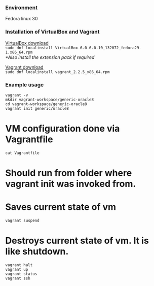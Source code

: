 ### Environment

Fedora linux 30

### Installation of VirtualBox and Vagrant

[VirtualBox download](https://www.virtualbox.org/wiki/Downloads)  
`sudo dnf localinstall VirtualBox-6.0-6.0.10_132072_fedora29-1.x86_64.rpm`  
*\*Also install the extension pack if required*  

[Vagrant download](https://www.vagrantup.com/downloads.html)  
`sudo dnf localinstall vagrant_2.2.5_x86_64.rpm`  

### Example usage
```
vagrant -v
mkdir vagrant-workspace/generic-oracle8
cd vagrant-workspace/generic-oracle8
vagrant init generic/oracle8
```
# VM configuration done via Vagrantfile
```
cat Vagrantfile
```
# Should run from folder where vagrant init was invoked from.
# Saves current state of vm
```
vagrant suspend 
```
# Destroys current state of vm. It is like shutdown.
```
vagrant halt 
vagrant up 
vagrant status
vagrant ssh
```
